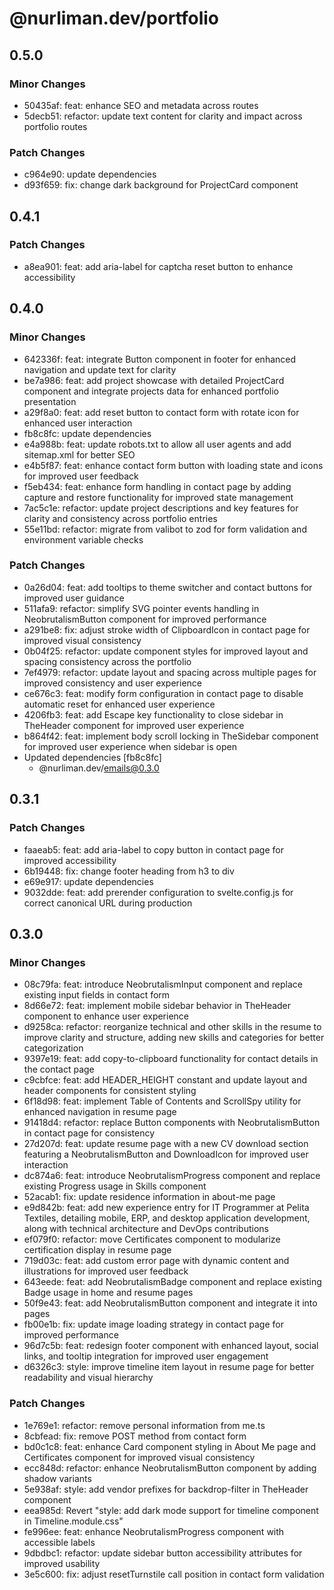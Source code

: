 # @nurliman.dev/portfolio

## 0.5.0

### Minor Changes

- 50435af: feat: enhance SEO and metadata across routes
- 5decb51: refactor: update text content for clarity and impact across portfolio routes

### Patch Changes

- c964e90: update dependencies
- d93f659: fix: change dark background for ProjectCard component

## 0.4.1

### Patch Changes

- a8ea901: feat: add aria-label for captcha reset button to enhance accessibility

## 0.4.0

### Minor Changes

- 642336f: feat: integrate Button component in footer for enhanced navigation and update text for clarity
- be7a986: feat: add project showcase with detailed ProjectCard component and integrate projects data for enhanced portfolio presentation
- a29f8a0: feat: add reset button to contact form with rotate icon for enhanced user interaction
- fb8c8fc: update dependencies
- e4a988b: feat: update robots.txt to allow all user agents and add sitemap.xml for better SEO
- e4b5f87: feat: enhance contact form button with loading state and icons for improved user feedback
- f5eb434: feat: enhance form handling in contact page by adding capture and restore functionality for improved state management
- 7ac5c1e: refactor: update project descriptions and key features for clarity and consistency across portfolio entries
- 55e11bd: refactor: migrate from valibot to zod for form validation and environment variable checks

### Patch Changes

- 0a26d04: feat: add tooltips to theme switcher and contact buttons for improved user guidance
- 511afa9: refactor: simplify SVG pointer events handling in NeobrutalismButton component for improved performance
- a291be8: fix: adjust stroke width of ClipboardIcon in contact page for improved visual consistency
- 0b04f25: refactor: update component styles for improved layout and spacing consistency across the portfolio
- 7ef4979: refactor: update layout and spacing across multiple pages for improved consistency and user experience
- ce676c3: feat: modify form configuration in contact page to disable automatic reset for enhanced user experience
- 4206fb3: feat: add Escape key functionality to close sidebar in TheHeader component for improved user experience
- b864f42: feat: implement body scroll locking in TheSidebar component for improved user experience when sidebar is open
- Updated dependencies [fb8c8fc]
  - @nurliman.dev/emails@0.3.0

## 0.3.1

### Patch Changes

- faaeab5: feat: add aria-label to copy button in contact page for improved accessibility
- 6b19448: fix: change footer heading from h3 to div
- e69e917: update dependencies
- 9032dde: feat: add prerender configuration to svelte.config.js for correct canonical URL during production

## 0.3.0

### Minor Changes

- 08c79fa: feat: introduce NeobrutalismInput component and replace existing input fields in contact form
- 8d66e72: feat: implement mobile sidebar behavior in TheHeader component to enhance user experience
- d9258ca: refactor: reorganize technical and other skills in the resume to improve clarity and structure, adding new skills and categories for better categorization
- 9397e19: feat: add copy-to-clipboard functionality for contact details in the contact page
- c9cbfce: feat: add HEADER_HEIGHT constant and update layout and header components for consistent styling
- 6f18d98: feat: implement Table of Contents and ScrollSpy utility for enhanced navigation in resume page
- 91418d4: refactor: replace Button components with NeobrutalismButton in contact page for consistency
- 27d207d: feat: update resume page with a new CV download section featuring a NeobrutalismButton and DownloadIcon for improved user interaction
- dc874a6: feat: introduce NeobrutalismProgress component and replace existing Progress usage in Skills component
- 52acab1: fix: update residence information in about-me page
- e9d842b: feat: add new experience entry for IT Programmer at Pelita Textiles, detailing mobile, ERP, and desktop application development, along with technical architecture and DevOps contributions
- ef079f0: refactor: move Certificates component to modularize certification display in resume page
- 719d03c: feat: add custom error page with dynamic content and illustrations for improved user feedback
- 643eede: feat: add NeobrutalismBadge component and replace existing Badge usage in home and resume pages
- 50f9e43: feat: add NeobrutalismButton component and integrate it into pages
- fb00e1b: fix: update image loading strategy in contact page for improved performance
- 96d7c5b: feat: redesign footer component with enhanced layout, social links, and tooltip integration for improved user engagement
- d6326c3: style: improve timeline item layout in resume page for better readability and visual hierarchy

### Patch Changes

- 1e769e1: refactor: remove personal information from me.ts
- 8cbfead: fix: remove POST method from contact form
- bd0c1c8: feat: enhance Card component styling in About Me page and Certificates component for improved visual consistency
- ecc848d: refactor: enhance NeobrutalismButton component by adding shadow variants
- 5e938af: style: add vendor prefixes for backdrop-filter in TheHeader component
- eea985d: Revert "style: add dark mode support for timeline component in Timeline.module.css"
- fe996ee: feat: enhance NeobrutalismProgress component with accessible labels
- 9dbdbc1: refactor: update sidebar button accessibility attributes for improved usability
- 3e5c600: fix: adjust resetTurnstile call position in contact form validation
